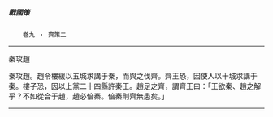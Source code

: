 

##### 戰國策
　　`卷九 ‧ 齊策二`

* * *

秦攻趙

秦攻趙。趙令樓緩以五城求講于秦，而與之伐齊。齊王恐，因使人以十城求講于秦。樓子恐，因以上黨二十四縣許秦王。趙足之齊，謂齊王曰：「王欲秦、趙之解乎？不如從合于趙，趙必倍秦。倍秦則齊無患矣。」

* * *


